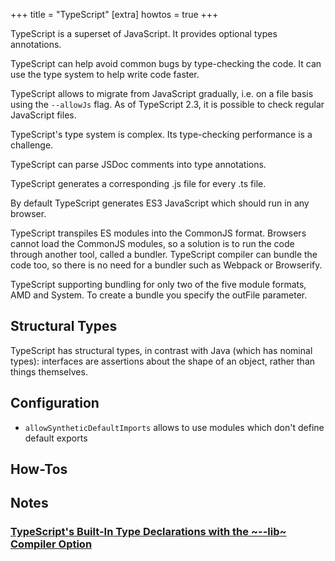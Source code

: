 +++
title = "TypeScript"
[extra]
howtos = true
+++

TypeScript is a superset of JavaScript. It provides optional types annotations.

TypeScript can help avoid common bugs by type-checking the code. It can use the type system to help write code faster.

TypeScript allows to migrate from JavaScript gradually, i.e. on a file basis using the `--allowJs` flag. As of TypeScript 2.3, it is possible to check regular JavaScript files.

TypeScript's type system is complex. Its type-checking performance is a challenge.

TypeScript can parse JSDoc comments into type annotations.

TypeScript generates a corresponding .js file for every .ts file.

By default TypeScript generates ES3 JavaScript which should run in any browser.

TypeScript transpiles ES modules into the CommonJS format. Browsers cannot load the CommonJS modules, so a solution is to run the code through another tool, called a bundler. TypeScript compiler can bundle the code too, so there is no need for a bundler such as Webpack or Browserify.

TypeScript supporting bundling for only two of the five module formats, AMD and System. To create a bundle you specify the outFile parameter.

## Structural Types

TypeScript has structural types, in contrast with Java (which has nominal types): interfaces are assertions about the shape of an object, rather than things themselves.

## Configuration

-   `allowSyntheticDefaultImports` allows to use modules which don't define default exports

## How-Tos

## Notes

### [TypeScript's Built-In Type Declarations with the ~--lib~ Compiler Option](@/programming/typescript/built-in-type-declarations-lib-compiler-option.md)

